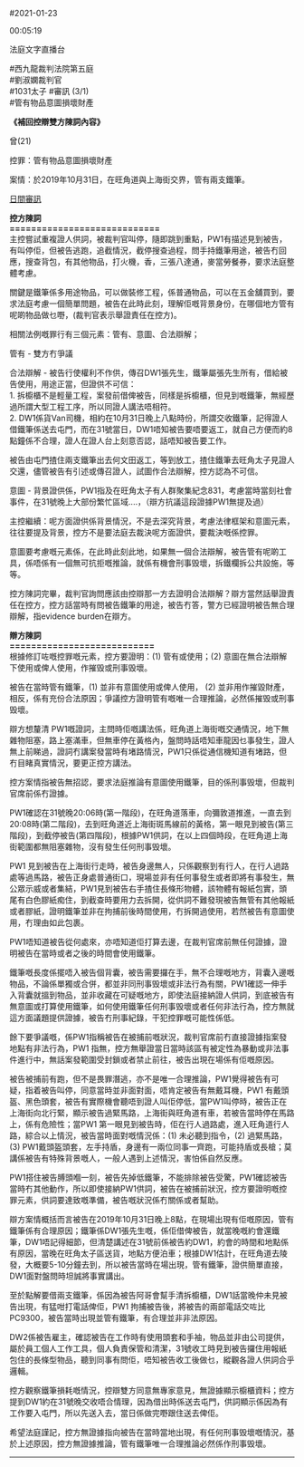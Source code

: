 #2021-01-23


00:05:19

法庭文字直播台

\#西九龍裁判法院第五庭  
\#劉淑嫻裁判官  
\#1031太子 \#審訊 (3/1)  
\#管有物品意圖損壞財產  
  
**《補回控辯雙方陳詞內容》**  
  
曾(21)  
  
控罪：管有物品意圖損壞財產  
  
案情：於2019年10月31日，在旺角道與上海街交界，管有兩支鐵筆。  
  
[日間審訊](https://t.me/youarenotalonehk_live/13137)  
  
**控方陳詞  
\============================**  
主控嘗試重複證人供詞，被裁判官叫停，隨即跳到重點，PW1有描述見到被告，有叫停佢，但被告逃跑，追截情況，截停搜查過程，問手持鐵筆用途，被告冇回應，搜查背包，有其他物品，打火機，香，三張八達通，麥當勞餐券，要求法庭整體考慮。  
  
關鍵是鐵筆係多用途物品，可以做裝修工程，係普通物品，可以在五金舖買到，要求法庭考慮一個簡單問題，被告在此時此刻，理解佢嘅背景身份，在哪個地方管有呢啲物品做乜嘢，(裁判官表示舉證責任在控方)。  
  
相關法例嘅罪行有三個元素：管有、意圖、合法辯解；  
  
管有 - 雙方冇爭議  
  
合法辯解 - 被告行使權利不作供，傳召DW1張先生，鐵筆屬張先生所有，借給被告使用，用途正當，但證供不可信：  
1\. 拆櫥櫃不是輕量工程，案發前借俾被告，同樣是拆櫥櫃，但見到嘅鐵筆，無經歷過所謂大型工程工序，所以同證人講法唔相符。  
2\. DW1係貨Van司機，相約在10月31日晚上八點時份，所謂交收鐵筆，記得證人借鐵筆係送去屯門，而在31號當日，DW1唔知被告要唔要返工，就自己方便而約8點鐘係不合理，證人在證人台上刻意否認，話唔知被告要工作。  
  
被告由屯門揸住兩支鐵筆出去何文田返工，等到放工，揸住鐵筆去旺角太子見證人交還，儘管被告有引述或傳召證人，試圖作合法辯解，控方認為不可信。  
  
意圖 - 背景證供係，PW1指及在旺角太子有人群聚集紀念831，考慮當時當刻社會事件，在31號晚上大部份繁忙區域....，（辯方抗議這段證據PW1無提及過）  
  
主控繼續：呢方面證供係背景情況，不是去深究背景，考慮法律框架和意圖元素，往往要提及背景，控方不是要法庭去裁決呢方面證供，要裁決嘅係控罪。  
  
意圖要考慮嘅元素係，在此時此刻此地，如果無一個合法辯解，被告管有呢啲工具，係唔係有一個無可抗拒嘅推論，就係有機會刑事毁壞，拆鐵欄拆公共設施，等等。  
  
控方陳詞完畢，裁判官詢問應該由控辯那一方去證明合法辯解？辯方當然話舉證責任在控方，控方話當時有問被告鐵筆的用途，被告冇答，警方已經證明被告無合理辯解，指evidence burden在辯方。  
  
  
**辯方陳詞  
\===========================**  
根據修訂咗嘅控罪嘅元素，控方要證明：(1) 管有或使用；(2) 意圖在無合法辯解下使用或俾人使用，作摧毁或刑事毁壞。  
  
被告在當時管有鐵筆，(1) 並非有意圖使用或俾人使用， (2) 並非用作摧毀財產，相反，係有充份合法原因；爭議控方證明管有嘅唯一合理推論，必然係摧毁或刑事毁壞。  
  
辯方想釐清 PW1嘅證詞，主問時佢嘅講法係，旺角道上海街嘅交通情況，地下無雜物阻塞，路上塞滿車，但無車停在黃格內，盤問時話唔知車龍因乜事發生，證人無上前睇過，證詞冇講案發當時有堵路情況，PW1只係從通信機知道有堵路，但冇目睹真實情況，要更正控方講法。  
  
控方案情指被告無招認，要求法庭推論有意圖使用鐵筆，目的係刑事毁壞，但裁判官席前係冇證據。  
  
PW1確認在31號晚20:06時(第一階段)，在旺角道落車，向彌敦道推進，一直去到20:08時(第二階段)，去到旺角道近上海街斑馬線前的黃格，第一眼見到被告(第三階段)，到截停被告(第四階段)，根據PW1供詞，在以上四個時段，在旺角道上海街範圍都無阻塞雜物，沒有發生任何刑事毁壞。  
  
PW1 見到被告在上海街行走時，被告身邊無人，只係觀察到有行人，在行人過路處等過馬路，被告正身處普通街口，現場並非有任何事發生或者即將有事發生，無公眾示威或者集結，PW1見到被告右手揸住長條形物體，該物體有報紙包實，頭尾有白色膠紙痴住，到截查時要用力去拆開，從供詞不難發現被告無管有其他報紙或者膠紙，證明鐵筆並非在拘捕前後時間使用，冇拆開過使用，若然被告有意圖使用，冇理由如此包裹。  
  
PW1唔知道被告從何處來，亦唔知道佢打算去邊，在裁判官席前無任何證據，證明被告在當時或者之後的時間會使用鐵筆。  
  
鐵筆嘅長度係擺唔入被告個背囊，被告需要攞在手，無不合理嘅地方，背囊入邊嘅物品，不論係單獨或合併，都並非同刑事毁壞或非法行為有關，PW1確認一伸手入背囊就搵到物品，並非收藏在可疑嘅地方，即使法庭接納證人供詞，到底被告有無意圖或打算使用鐵筆，如何使用鐵筆任何刑事毁壞或者任何非法行為，控方無就這方面議題提供證據，被告冇刑事紀錄，干犯控罪嘅可能性係低。  
  
餘下要爭議嘅，係PW1指稱被告在被捕前嘅狀況，裁判官席前冇直接證據指案發地點有非法行為，PW1 指無，控方無舉證當日當時該區有被定性為暴動或非法事件進行中，無話案發範圍受封鎖或者禁止前往，被告出現在場係有佢嘅原因。  
  
被告被捕前有跑，但不是畏罪潛逃，亦不是唯一合理推論，PW1覺得被告有可疑，指着被告叫停，同意當時並非面對面，唔肯定被告有無戴耳機，PW1 有戴頭盔、黑色頭套，被告有實際機會聽唔到證人叫佢停低，當PW1叫停時，被告正在上海街向北行緊，顯示被告過緊馬路，上海街與旺角道有車，若被告當時停在馬路上，係有危險性；當PW1 第一眼見到被告時，佢在行人過路處，進入旺角道行人路，綜合以上情況，被告當時面對嘅情況係：(1) 未必聽到指令，(2) 過緊馬路，(3) PW1戴頭盔頭套，左手持盾，身邊有一兩位同事一齊跑，可能持盾或長槍；莫講係被告有特殊背景嘅人，一般人遇到上述情況，害怕係自然反應。  
  
PW1搭住被告膊頭嗰一刻，被告先掉低鐵筆，不能排除被告受驚，PW1確認被告當時冇其他動作，所以即使接納PW1供詞，被告在被捕前狀況，控方要證明嘅控罪元素，供詞要達致嘅準備，被告嘅狀況係冇關係或者幫助。  
  
辯方案情概括而言被告在2019年10月31日晚上8點，在現場出現有佢嘅原因，管有鐵筆係有合理原因；鐵筆係DW1張先生嘅，係佢借俾被告，就當晚嘅約會還鐵筆，DW1唔記得細節，但清楚講述在31號前係被告約DW1，約會的時間和地點係有原因，當晚在旺角太子區送貨，地點方便泊車；根據DW1估計，在旺角道去陵發，大概要5-10分鐘去到，所以被告當時在場出現，管有鐵筆，證供簡單直接，DW1面對盤問時坦誠將事實講出。  
  
至於點解要借兩支鐵筆，係因為被告阿哥會幫手清拆櫥櫃，DW1話當晚仲未見被告出現，有猛咁打電話俾佢，PW1 拘捕被告後，將被告的兩部電話交咗比PC9300，被告當時出現並管有鐵筆，有合理並非非法原因。  
  
DW2係被告雇主，確認被告在工作時有使用頭套和手袖，物品並非由公司提供，屬於員工個人工作工具，個人負責保管和清潔，31號收工時見到被告攞住用報紙包住的長條型物品，聽到同事有問佢，唔知被告收工後做乜，縱觀各證人供詞合乎邏輯。  
  
控方觀察鐵筆損耗嘅情況，控辯雙方同意無專家意見，無證據顯示櫥櫃資料；控方提到DW1約在31號晚交收唔合情理，因為借出時係送去屯門，供詞顯示係因為有工作要入屯門，所以先送入去，當日係做完嘢跟住送去俾佢。  
  
希望法庭謹記，控方無證據指向被告在當時當地出現，有任何刑事毁壞嘅情況，基於上述原因，控方無證據推論，管有鐵筆唯一合理推論必然係作刑事毁壞。

---
      
